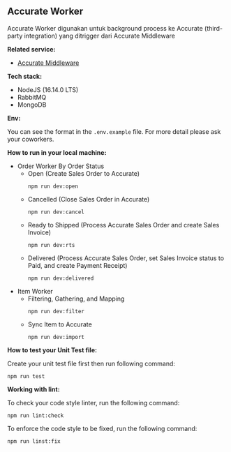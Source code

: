## Accurate Worker

Accurate Worker digunakan untuk background process ke Accurate (third-party integration) yang ditrigger dari Accurate Middleware

**Related service:**

-	[Accurate Middleware](https://bitbucket.org/forstok/accurate-middleware)

**Tech stack:**

-	NodeJS (16.14.0 LTS)
-	RabbitMQ
-	MongoDB

**Env:**

You can see the format in the `.env.example` file. For more detail please ask your coworkers.

**How to run in your local machine:**
-   Order Worker By Order Status
    -   Open (Create Sales Order to Accurate)
        ```
        npm run dev:open
        ```
    -   Cancelled (Close Sales Order in Accurate)
        ```
        npm run dev:cancel
        ```
    -   Ready to Shipped (Process Accurate Sales Order and create Sales Invoice)
        ```
        npm run dev:rts
        ```
    -   Delivered (Process Accurate Sales Order, set Sales Invoice status to Paid, and create Payment Receipt)
        ```
        npm run dev:delivered
        ```
-   Item Worker
    -   Filtering, Gathering, and Mapping
        ```
        npm run dev:filter
        ```
    -   Sync Item to Accurate
        ```
        npm run dev:import
        ```

**How to test your Unit Test file:**

Create your unit test file first then run following command:
```
npm run test
```

**Working with lint:**

To check your code style linter, run the following command:
```
npm run lint:check
```
To enforce the code style to be fixed, run the following command:
```
npm run linst:fix
```
